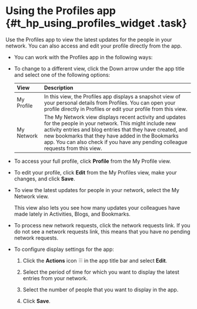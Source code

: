 # Using the Profiles app {#t_hp_using_profiles_widget .task}

Use the Profiles app to view the latest updates for the people in your network. You can also access and edit your profile directly from the app.

-   You can work with the Profiles app in the following ways:
-   To change to a different view, click the Down arrow under the app title and select one of the following options:

    |View|Description|
    |----|-----------|
    |My Profile|In this view, the Profiles app displays a snapshot view of your personal details from Profiles. You can open your profile directly in Profiles or edit your profile from this view.|
    |My Network|The My Network view displays recent activity and updates for the people in your network. This might include new activity entries and blog entries that they have created, and new bookmarks that they have added in the Bookmarks app. You can also check if you have any pending colleague requests from this view.|

-   To access your full profile, click **Profile** from the My Profile view.

-   To edit your profile, click **Edit** from the My Profiles view, make your changes, and click **Save**.

-   To view the latest updates for people in your network, select the My Network view.

    This view also lets you see how many updates your colleagues have made lately in Activities, Blogs, and Bookmarks.

-   To process new network requests, click the network requests link. If you do not see a network requests link, this means that you have no pending network requests.

-   To configure display settings for the app:

    1.  Click the **Actions** icon ![Actions icon](iconActions.png) in the app title bar and select **Edit**.

    2.  Select the period of time for which you want to display the latest entries from your network.

    3.  Select the number of people that you want to display in the app.

    4.  Click **Save**.


